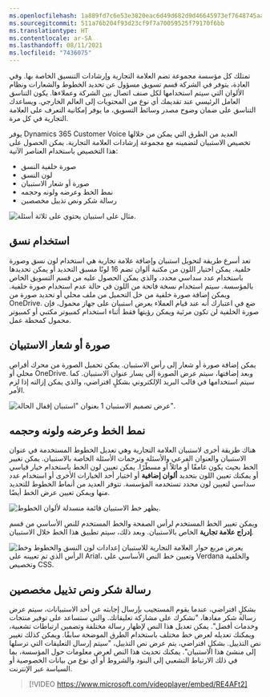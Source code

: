 ```yaml
---
ms.openlocfilehash: 1a889fd7c6e53e3020eac6d49d682d9d46645973ef7648745aa4f9da62031664
ms.sourcegitcommit: 511a76b204f93d23cf9f7a70059525f79170f6bb
ms.translationtype: HT
ms.contentlocale: ar-SA
ms.lasthandoff: 08/11/2021
ms.locfileid: "7436075"
---
```

تمتلك كل مؤسسة مجموعة تضم العلامة التجارية وإرشادات التنسيق الخاصة بها. وفي العادة، يتوفر في الشركة قسم تسويق مسؤول عن تحديد الخطوط والشعارات ونظام الألوان التي سيتم استخدامها لكل صنف اتصال بين الشركة وعملاءها. يكون التناسق العامل الرئيسي عند تقديمك أي نوع من المحتويات إلى العالم الخارجي. ويساعدك التناسق على ضمان وضوح مصدر ‏‫وسائط التسويق‬، ما يوفر إمكانية التعرف على العلامة التجارية في كل مرة. 

يوفر Dynamics 365 Customer Voice العديد من الطرق التي يمكن من خلالها تخصيص الاستبيان لتضمينه مع مجموعة إرشادات العلامة التجارية. يمكن الحصول على هذا التخصيص باستخدام العناصر الآتية:

- صورة خلفية النسق
- لون النسق
- صورة أو شعار الاستبيان
- نمط الخط وعرضه ولونه وحجمه
- رسالة شكر ونص تذييل مخصصين

![مثال على استبيان يحتوي على ثلاثة أسئلة.](../media/unit-1-5-survey.png)

## <a name="use-a-theme"></a>استخدام نسق

تعد أسرع طريقة لتحويل استبيان وإضافة علامة تجارية هي استخدام لون نسق وصورة خلفية. يمكن اختيار اللون من مكتبة ألوان تضم 16 لونًا مسبق التحديد أو يمكن تحديدها باستخدام عدد سداسي محدد، والذي يمكن الحصول عليه من قسم التسويق الخاص بالمؤسسة. سيتم استخدام نسخة فاتحة من اللون في حالة عدم استخدام صورة خلفية. ويمكن إضافة صورة خلفية من خل التحميل من ملف محلي أو تحديد صورة من OneDrive. ضع في اعتبارك أنه عند قيام العملاء بعرض استبيان على جهاز محمول، فإن صورة الخلفية لن تكون مرئية ويمكن رؤيتها فقط أثناء استخدام كمبيوتر مكتبي أو كمبيوتر محمول كمحطة عمل. 

## <a name="survey-image-or-logo"></a>صورة أو شعار الاستبيان

يمكن إضافة صورة أو شعار إلى رأس الاستبيان. يمكن تحميل الصورة من محرك أقراص محلي أو OneDrive. وبعد إضافتها، سيتم عرض الصورة إلى يسار عنوان الاستبيان. كما سيتم استخدامها في قالب البريد الإلكتروني بشكلٍ افتراضي، والذي يمكن إزالته إذا لزم الأمر. 

![عرض تصميم الاستبيان 1 بعنوان "استبيان إقفال الحالة".](../media/unit-1-5-survey-image.png)

## <a name="font-style-weight-color-and-size"></a>نمط الخط وعرضه ولونه وحجمه

هناك طريقة أخرى لاستبيان العلامة التجارية وهي تعديل الخطوط المستخدمة في عنوان الاستبيان والعنوان الفرعي والأسئلة وترجمات الأسئلة الخاصة بالاستبيان. يمكن تغيير الخط بحيث يكون غامقًا أو مائلاً أو مسطّرًا. يمكن تعيين لون الخط باستخدام خيار قياسي أو يمكنك تعيين اللون بتحديد **ألوان إضافية** أو اختيار أحد الخيارات الأخرى أو استخدام عدد سداسي لتعيين لون محدد تستخدمه المؤسسة. تتوفر العديد من أنماط الخطوط للتحديد منها ويمكن تعيين عرض الخط أيضًا. 

![يظهر خط الاستبيان قائمة منسدلة لألوان الخطوط.](../media/unit-1-5-font.png)

ويمكن تغيير الخط المستخدم لرأس الصفحة والخط المستخدم للنص الأساسي من قسم **إدراج علامة تجارية** الخاص بالاستبيان. وبعد ذلك، سيتم تطبيق هذا الخط خلال الاستبيان. 

![يعرض مربع حوار العلامة التجارية للاستبيان إعدادات لون النسق والخطوط وخط الرأس الذي تم تعيينه على Arial، وتعيين خط النص الأساسي على Verdana والخلفية وتخصيص CSS.](../media/unit-1-5-brand.png)

## <a name="customized-thank-you-message-and-footer-text"></a>رسالة شكر ونص تذييل مخصصين

بشكلٍ افتراضي، عندما يقوم المستجيب بإرسال إجابته عن أحد الاستبيانات، سيتم عرض رسالة شكر مفادها، "نشكرك على مشاركة تعليقاتك. والتي ستساعد على توفير منتجات وخدمات أفضل". يمكن تعديل هذا النص لإظهار رسالة مختلفة وتضمين ارتباطات تشعبية، ويمكنك تعديله لعرض خط مختلف باستخدام الطرق الموضحة سابقًا. ويمكن كذلك تغيير نص التذييل. بشكلٍ افتراضي، يتم عرض نص التذييل، "سيتم إرسال التعليقات التي ترسلها إلى منشئ هذا الاستبيان". يمكنك تحديث هذا النص لعرض معلومات حول المؤسسة، بما في ذلك الارتباط التشعبي إلى البنود والشروط أو أي نوع من بيانات الخصوصية أو السياسة عبر الإنترنت. 

> [!VIDEO https://www.microsoft.com/videoplayer/embed/RE4AFt2]

